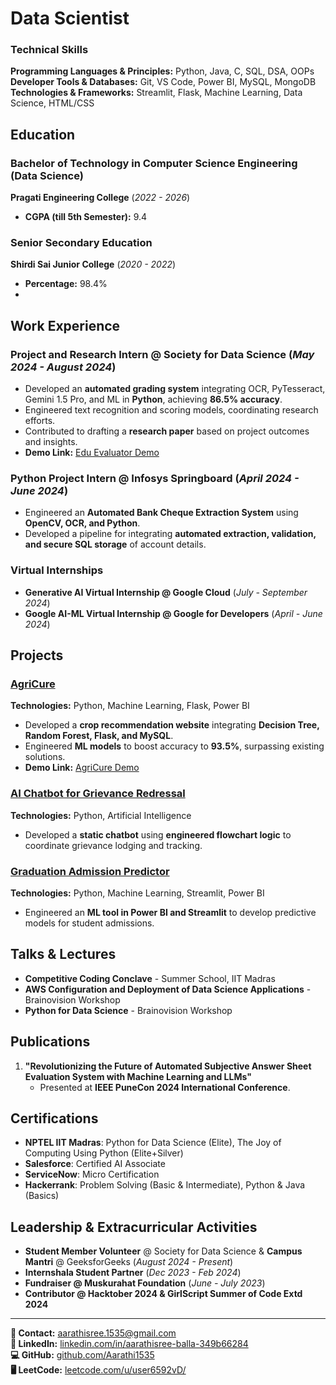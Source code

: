 # Data Scientist

### Technical Skills
**Programming Languages & Principles:** Python, Java, C, SQL, DSA, OOPs  
**Developer Tools & Databases:** Git, VS Code, Power BI, MySQL, MongoDB  
**Technologies & Frameworks:** Streamlit, Flask, Machine Learning, Data Science, HTML/CSS  

## Education
### Bachelor of Technology in Computer Science Engineering (Data Science)  
**Pragati Engineering College** (_2022 - 2026_)  
- **CGPA (till 5th Semester):** 9.4  

### Senior Secondary Education  
**Shirdi Sai Junior College** (_2020 - 2022_)  
- **Percentage:** 98.4%
- 
## Work Experience

### **Project and Research Intern @ Society for Data Science** (_May 2024 - August 2024_)  
- Developed an **automated grading system** integrating OCR, PyTesseract, Gemini 1.5 Pro, and ML in **Python**, achieving **86.5% accuracy**.  
- Engineered text recognition and scoring models, coordinating research efforts.  
- Contributed to drafting a **research paper** based on project outcomes and insights.
- **Demo Link:** [Edu Evaluator Demo](https://www.youtube.com/watch?v=tSZsixcv9Sw)

### **Python Project Intern @ Infosys Springboard** (_April 2024 - June 2024_)  
- Engineered an **Automated Bank Cheque Extraction System** using **OpenCV, OCR, and Python**.  
- Developed a pipeline for integrating **automated extraction, validation, and secure SQL storage** of account details.  

### **Virtual Internships**  
- **Generative AI Virtual Internship @ Google Cloud** (_July - September 2024_)  
- **Google AI-ML Virtual Internship @ Google for Developers** (_April - June 2024_)  

## Projects

### [AgriCure](https://crop-recommendation-system-app.onrender.com/login)  
**Technologies:** Python, Machine Learning, Flask, Power BI  
- Developed a **crop recommendation website** integrating **Decision Tree, Random Forest, Flask, and MySQL**.  
- Engineered **ML models** to boost accuracy to **93.5%**, surpassing existing solutions.
- **Demo Link:** [AgriCure Demo](https://www.youtube.com/watch?v=w7U0d4vgMbo)

### [AI Chatbot for Grievance Redressal](https://app.engati.com/static/standalone/standalone.html?bot_key=7984c1d4deac42ec&env=p)  
**Technologies:** Python, Artificial Intelligence  
- Developed a **static chatbot** using **engineered flowchart logic** to coordinate grievance lodging and tracking.  

### [Graduation Admission Predictor](https://graduate-admission-predictor-byaarathi1535.streamlit.app/)  
**Technologies:** Python, Machine Learning, Streamlit, Power BI  
- Engineered an **ML tool in Power BI and Streamlit** to develop predictive models for student admissions.  

## Talks & Lectures  
- **Competitive Coding Conclave** - Summer School, IIT Madras  
- **AWS Configuration and Deployment of Data Science Applications** - Brainovision Workshop  
- **Python for Data Science** - Brainovision Workshop  

## Publications  
1. **"Revolutionizing the Future of Automated Subjective Answer Sheet Evaluation System with Machine Learning and LLMs"**  
   - Presented at **IEEE PuneCon 2024 International Conference**.  

## Certifications  
- **NPTEL IIT Madras**: Python for Data Science (Elite), The Joy of Computing Using Python (Elite+Silver)  
- **Salesforce**: Certified AI Associate  
- **ServiceNow**: Micro Certification  
- **Hackerrank**: Problem Solving (Basic & Intermediate), Python & Java (Basics)  

## Leadership & Extracurricular Activities  
- **Student Member Volunteer** @ Society for Data Science & **Campus Mantri** @ GeeksforGeeks (_August 2024 - Present_)  
- **Internshala Student Partner** (_Dec 2023 - Feb 2024_)  
- **Fundraiser @ Muskurahat Foundation** (_June - July 2023_)  
- **Contributor @ Hacktober 2024 & GirlScript Summer of Code Extd 2024**  

---

**📧 Contact:** [aarathisree.1535@gmail.com](mailto:aarathisree.1535@gmail.com)  
**🔗 LinkedIn:** [linkedin.com/in/aarathisree-balla-349b66284](https://www.linkedin.com/in/aarathisree-balla-349b66284/)  
**💻 GitHub:** [github.com/Aarathi1535](https://github.com/Aarathi1535)  
**🖥️ LeetCode:** [leetcode.com/u/user6592vD/](https://leetcode.com/u/user6592vD/)   
